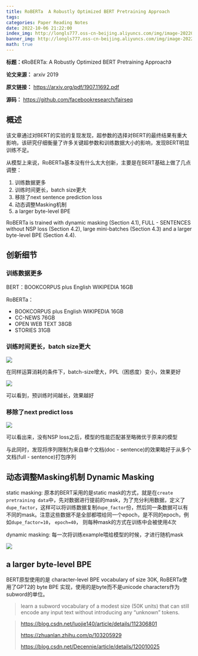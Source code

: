 ```yaml
---
title: RoBERTa  A Robustly Optimized BERT Pretraining Approach
tags: 
categories: Paper Reading Notes
date: 2022-10-06 21:22:00
index_img: http://longls777.oss-cn-beijing.aliyuncs.com/img/image-20220927142410395.png
banner_img: http://longls777.oss-cn-beijing.aliyuncs.com/img/image-20220927142410395.png
math: true
---
```


**标题：**《RoBERTa:  A Robustly Optimized BERT Pretraining Approach》

**论文来源：** arxiv 2019

**原文链接：** https://arxiv.org/pdf/1907.11692.pdf

**源码：** https://github.com/facebookresearch/fairseq

## 概述

该文章通过对BERT的实验的复现发现，超参数的选择对BERT的最终结果有重大影响，该研究仔细衡量了许多关键超参数和训练数据大小的影响，发现BERT明显训练不足。

从模型上来说，RoBERTa基本没有什么太大创新，主要是在BERT基础上做了几点调整：

1. 训练数据更多
2. 训练时间更长，batch size更大 
3. 移除了next sentence prediction loss 
4. 动态调整Masking机制
5.  a larger byte-level BPE 

RoBERTa is trained with dynamic masking (Section 4.1), FULL - SENTENCES without NSP loss (Section 4.2), large mini-batches (Section 4.3) and a larger byte-level BPE (Section 4.4).

## 创新细节

### 训练数据更多

BERT：BOOKCORPUS  plus English WIKIPEDIA 16GB

RoBERTa：

- BOOKCORPUS  plus English WIKIPEDIA 16GB
- CC-NEWS 76GB
- OPEN WEB TEXT 38GB
- STORIES 31GB

### 训练时间更长，batch size更大 

![](http://longls777.oss-cn-beijing.aliyuncs.com/img/image-20221007152640133.png)

在同样运算消耗的条件下，batch-size增大，PPL（困惑度）变小，效果更好

![](http://longls777.oss-cn-beijing.aliyuncs.com/img/image-20221007154409170.png)

可以看到，预训练时间越长，效果越好

### 移除了next predict loss 

![](http://longls777.oss-cn-beijing.aliyuncs.com/img/image-20221007154545994.png)

可以看出来，没有NSP loss之后，模型的性能匹配甚至略微优于原来的模型

与此同时，发现将序列限制为来自单个文档(doc - sentence)的效果略好于从多个文档(full - sentence)打包序列

## 动态调整Masking机制 Dynamic Masking

static masking: 原本的BERT采用的是static mask的方式，就是在`create pretraining data`中，先对数据进行提前的mask，为了充分利用数据，定义了`dupe_factor`，这样可以将训练数据复制`dupe_factor`份，然后同一条数据可以有不同的mask。注意这些数据不是全部都喂给同一个epoch，是不同的epoch，例如`dupe_factor=10`， `epoch=40`， 则每种mask的方式在训练中会被使用4次

dynamic masking: 每一次将训练example喂给模型的时候，才进行随机mask

![](http://longls777.oss-cn-beijing.aliyuncs.com/img/image-20221007155117023.png)

## a larger byte-level BPE

BERT原型使用的是 character-level BPE vocabulary of size 30K, RoBERTa使用了GPT2的 byte BPE 实现，使用的是byte而不是unicode characters作为subword的单位。

> learn a subword vocabulary of a modest size (50K units) that can still encode any input text without introducing any “unknown” tokens.



> https://blog.csdn.net/luojie140/article/details/112306801
>
> https://zhuanlan.zhihu.com/p/103205929
>
> https://blog.csdn.net/Decennie/article/details/120010025